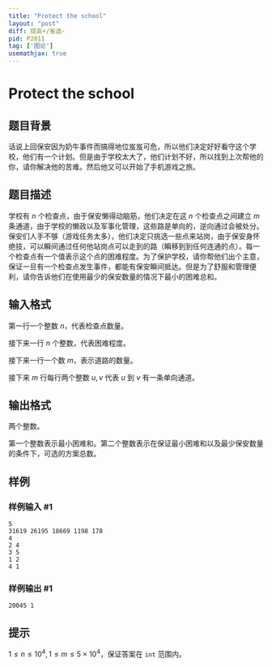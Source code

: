```yaml
---
title: "Protect the school"
layout: "post"
diff: 提高+/省选-
pid: P2811
tag: ['图论']
usemathjax: true
---
```


# Protect the school
## 题目背景

话说上回保安因为奶牛事件而搞得地位岌岌可危，所以他们决定好好看守这个学校，他们有一个计划。但是由于学校太大了，他们计划不好，所以找到上次帮他的你，请你解决他的苦难。然后他又可以开始了手机游戏之旅。

## 题目描述

学校有 $n$ 个检查点，由于保安懒得动脑筋，他们决定在这 $n$ 个检查点之间建立 $m$ 条通道，由于学校的懒政以及军事化管理，这些路是单向的，逆向通过会被处分。保安们人手不够（游戏任务太多），他们决定只挑选一些点来站岗，由于保安身怀绝技，可以瞬间通过任何他站岗点可以走到的路（瞬移到到任何连通的点）。每一个检查点有一个值表示这个点的困难程度。为了保护学校，请你帮他们出个主意，保证一旦有一个检查点发生事件，都能有保安瞬间抵达。但是为了舒服和管理便利，请你告诉他们在使用最少的保安数量的情况下最小的困难总和。

## 输入格式

第一行一个整数 $n$，代表检查点数量。

接下来一行 $n$ 个整数，代表困难程度。

接下来一行一个数 $m$，表示道路的数量。

接下来 $m$ 行每行两个整数 $u,v$ 代表 $u$ 到 $v$ 有一条单向通道。
## 输出格式

两个整数。

第一个整数表示最小困难和。第二个整数表示在保证最小困难和以及最少保安数量的条件下，可选的方案总数。

## 样例

### 样例输入 #1
```
5
31619 26195 18669 1198 178
4
2 4
3 5
1 2
4 1
```
### 样例输出 #1
```
20045 1
```
## 提示

$1 \le n \le 10 ^ 4,1 \le m \le 5 \times 10 ^ 4$，保证答案在 `int` 范围内。
